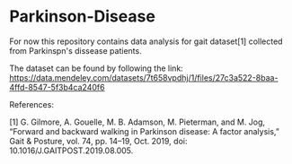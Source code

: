 # Parkinson-Disease

For now this repository contains data analysis for gait dataset[1] collected from Parkinspn's dissease patients.

The dataset can be found by following the link:
https://data.mendeley.com/datasets/7t658vpdhj/1/files/27c3a522-8baa-4ffd-8547-5f3b4ca240f6

References:

[1] G. Gilmore, A. Gouelle, M. B. Adamson, M. Pieterman, and M. Jog, “Forward and backward walking in Parkinson disease: A factor analysis,” Gait & Posture, vol. 74, pp. 14–19, Oct. 2019, doi: 10.1016/J.GAITPOST.2019.08.005.
